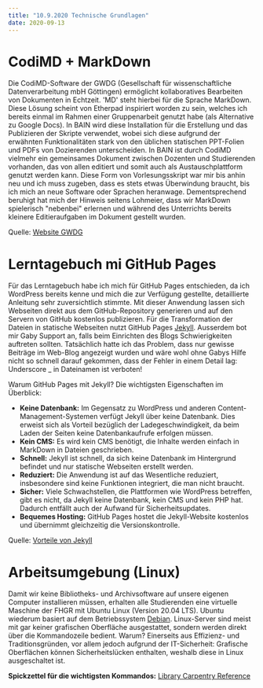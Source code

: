 ```yaml
---
title: "10.9.2020 Technische Grundlagen"
date: 2020-09-13
---
```

# CodiMD + MarkDown
Die CodiMD-Software der GWDG (Gesellschaft für wissenschaftliche Datenverarbeitung mbH Göttingen) ermöglicht kollaboratives Bearbeiten von Dokumenten in Echtzeit. 'MD' steht hierbei für die Sprache MarkDown. Diese Lösung scheint von Etherpad inspiriert worden zu sein, welches ich bereits einmal im Rahmen einer Gruppenarbeit genutzt habe (als Alternative zu Google Docs). In BAIN wird diese Installation für die Erstellung und das Publizieren der Skripte verwendet, wobei sich diese aufgrund der erwähnten Funktionalitäten stark von den üblichen statischen PPT-Folien und PDFs von Dozierenden unterscheiden. In BAIN ist durch CodiMD vielmehr ein gemeinsames Dokument zwischen Dozenten und Studierenden vorhanden, das von allen editiert und somit auch als Austauschplattform genutzt werden kann. Diese Form von Vorlesungsskript war mir bis anhin neu und ich muss zugeben, dass es stets etwas Überwindung braucht, bis ich mich an neue Software oder Sprachen heranwage. Dementsprechend beruhigt hat mich der Hinweis seitens Lohmeier, dass wir MarkDown spielerisch "nebenbei" erlernen und während des Unterrichts bereits kleinere Editieraufgaben im Dokument gestellt wurden.

Quelle: [Website GWDG](https://info.gwdg.de/docs-dev/doku.php?id=de:services:email_collaboration:codimd)

# Lerntagebuch mi GitHub Pages
Für das Lerntagebuch habe ich mich für GitHub Pages entschieden, da ich WordPress bereits kenne und mich die zur Verfügung gestellte, detaillierte Anleitung sehr zuversichtlich stimmte. Mit dieser Anwendung lassen sich Webseiten direkt aus dem GitHub-Repository generieren und auf den Servern von GitHub kostenlos publizieren. Für die Transformation der Dateien in statische Webseiten nutzt GitHub Pages [Jekyll]( https://jekyllrb.com). Ausserdem bot mir Gaby Support an, falls beim Einrichten des Blogs Schwierigkeiten auftreten sollten. Tatsächlich hatte ich das Problem, dass nur gewisse Beiträge im Web-Blog angezeigt wurden und wäre wohl ohne Gabys Hilfe nicht so schnell darauf gekommen, dass der Fehler in einem Detail lag: Underscore _ in Dateinamen ist verboten! 

Warum GitHub Pages mit Jekyll? Die wichtigsten Eigenschaften im Überblick:
* **Keine Datenbank:** Im Gegensatz zu WordPress und anderen Content-Management-Systemen verfügt Jekyll über keine Datenbank. Dies erweist sich als Vorteil bezüglich der Ladegeschwindigkeit, da beim Laden der Seiten keine Datenbankaufrufe erfolgen müssen.
* **Kein CMS:** Es wird kein CMS benötigt, die Inhalte werden einfach in MarkDown in Dateien geschrieben.
* **Schnell:** Jekyll ist schnell, da sich keine Datenbank im Hintergrund befindet und nur statische Webseiten erstellt werden.
* **Reduziert:** Die Anwendung ist auf das Wesentliche reduziert, insbesondere sind keine Funktionen integriert, die man nicht braucht.
* **Sicher:** Viele Schwachstellen, die Plattformen wie WordPress betreffen, gibt es nicht, da Jekyll keine Datenbank, kein CMS und kein PHP hat. Dadurch entfällt auch der Aufwand für Sicherheitsupdates.
* **Bequemes Hosting:** GitHub Pages hostet die Jekyll-Website kostenlos und übernimmt gleichzeitig die Versionskontrolle.

Quelle: [Vorteile von Jekyll]( https://www.smashingmagazine.com/2014/08/build-blog-jekyll-github-pages/)

# Arbeitsumgebung (Linux)
Damit wir keine Bibliotheks- und Archivsoftware auf unsere eigenen Computer installieren müssen, erhalten alle Studierenden eine virtuelle Maschine der FHGR mit Ubuntu Linux (Version 20.04 LTS). Ubuntu wiederum basiert auf dem Betriebssystem [Debian]( https://www.debian.org). Linux-Server sind meist mit gar keiner grafischen Oberfläche ausgestattet, sondern werden direkt über die Kommandozeile bedient. Warum? Einerseits aus Effizienz- und Traditionsgründen, vor allem jedoch aufgrund der IT-Sicherheit: Grafische Oberflächen können Sicherheitslücken enthalten, weshalb diese in Linux ausgeschaltet ist. 

**Spickzettel für die wichtigsten Kommandos:** [Library Carpentry Reference]( https://librarycarpentry.org/lc-shell/reference.html)

